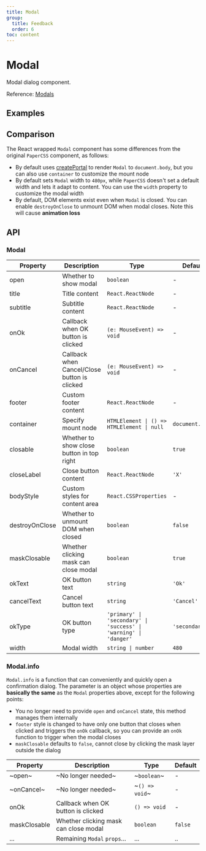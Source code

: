 ```yaml
---
title: Modal
group:
  title: Feedback
  order: 6
toc: content
---
```


# Modal

Modal dialog component.

Reference: [Modals](https://www.getpapercss.com/docs/components/modals/)

## Examples

<code src="./demos/ModalBase.tsx" title="Basic" description="Basic dialog" iframe="true"></code>
<code src="./demos/ModalFooter.tsx" title="Custom Footer" description="Use `footer` to customize footer, set to `null` if no footer is needed" iframe="true"></code>
<code src="./demos/ModalInfo.tsx" title="Static Methods" description="Use `Modal.info({ ... })` to quickly open a modal" iframe="true"></code>

## Comparison

The React wrapped `Modal` component has some differences from the original `PaperCSS` component, as follows:

- By default uses [createPortal](https://react.dev/reference/react-dom/createPortal) to render `Modal` to `document.body`, but you can also use `container` to customize the mount node
- By default sets `Modal` width to `480px`, while `PaperCSS` doesn't set a default width and lets it adapt to content. You can use the `width` property to customize the modal width
- By default, DOM elements exist even when `Modal` is closed. You can enable `destroyOnClose` to unmount DOM when modal closes. Note this will cause **animation loss**

## API

### Modal

| Property       | Description                                  | Type                                                             | Default         |
| -------------- | -------------------------------------------- | ---------------------------------------------------------------- | --------------- |
| open           | Whether to show modal                        | `boolean`                                                        | -               |
| title          | Title content                                | `React.ReactNode`                                                | -               |
| subtitle       | Subtitle content                             | `React.ReactNode`                                                | -               |
| onOk           | Callback when OK button is clicked           | `(e: MouseEvent) => void`                                        | -               |
| onCancel       | Callback when Cancel/Close button is clicked | `(e: MouseEvent) => void`                                        | -               |
| footer         | Custom footer content                        | `React.ReactNode`                                                | -               |
| container      | Specify mount node                           | `HTMLElement \| () => HTMLElement \| null`                       | `document.body` |
| closable       | Whether to show close button in top right    | `boolean`                                                        | `true`          |
| closeLabel     | Close button content                         | `React.ReactNode`                                                | `'X'`           |
| bodyStyle      | Custom styles for content area               | `React.CSSProperties`                                            | -               |
| destroyOnClose | Whether to unmount DOM when closed           | `boolean`                                                        | `false`         |
| maskClosable   | Whether clicking mask can close modal        | `boolean`                                                        | `true`          |
| okText         | OK button text                               | `string`                                                         | `'Ok'`          |
| cancelText     | Cancel button text                           | `string`                                                         | `'Cancel'`      |
| okType         | OK button type                               | `'primary' \| 'secondary' \| 'success' \| 'warning' \| 'danger'` | `'secondary'`   |
| width          | Modal width                                  | `string \| number`                                               | `480`           |

### Modal.info

`Modal.info` is a function that can conveniently and quickly open a confirmation dialog. The parameter is an object whose properties are **basically the same** as the `Modal` properties above, except for the following points:

- You no longer need to provide `open` and `onCancel` state, this method manages them internally
- `footer` style is changed to have only one button that closes when clicked and triggers the `onOk` callback, so you can provide an `onOk` function to trigger when the modal closes
- `maskClosable` defaults to `false`, cannot close by clicking the mask layer outside the dialog

| Property     | Description                           | Type           | Default |
| ------------ | ------------------------------------- | -------------- | ------- |
| ~open~       | ~No longer needed~                    | ~`boolean`~    | -       |
| ~onCancel~   | ~No longer needed~                    | ~`() => void`~ | -       |
| onOk         | Callback when OK button is clicked    | `() => void`   | -       |
| maskClosable | Whether clicking mask can close modal | `boolean`      | `false` |
| ...          | Remaining `Modal` `props`...          | ...            | ..      |
